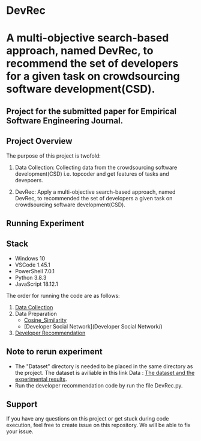 # DevRec
# A multi-objective search-based approach, named DevRec, to recommend the set of developers for a given task on crowdsourcing software development(CSD). 
## Project for the submitted paper for Empirical Software Engineering Journal.

## Project Overview
The purpose of this project is twofold:

1. Data Collection: Collecting data from the crowdsourcing software development(CSD) i.e. topcoder and get features of tasks and devepoers.

2. DevRec: Apply a multi-objective search-based approach, named DevRec, to recommended the set of developers a given task on crowdsourcing software development(CSD).

## Running Experiment

## Stack
- Windows 10
- VSCode 1.45.1
- PowerShell 7.0.1
- Python 3.8.3
- JavaScript 18.12.1


The order for running the code are as follows:
1. [Data Collection](DataCollection/)
2. Data Preparation
   - [Cosine_Similarity](Cosine_Similarity/)
   - [Developer Social Network](Developer Social Network/)
3. [Developer Recommendation](DevRec/)

## Note to rerun experiment
- The "Dataset" directory is needed to be placed in the same directory as the project. The dataset is aviliable in this link Data : [The dataset and the experimental results](https://etsmtl365-my.sharepoint.com/:f:/g/personal/nuri_almarimi_1_ens_etsmtl_ca/EsKNnqfI4B5NhsmsFqyig5wBuNvOlpBicQaugDCT6f6A5w?e=0kA2dl).
- Run the developer recommendation code by run the file DevRec.py.


## Support
If you have any questions on this project or get stuck during code execution, feel free to create issue on this repository. We will be able to fix your issue.

